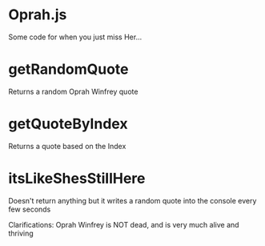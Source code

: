 # Oprah.js
Some code for when you just miss Her...

# getRandomQuote
Returns a random Oprah Winfrey quote

# getQuoteByIndex
Returns a quote based on the Index

# itsLikeShesStillHere
Doesn't return anything but it writes a random quote into the console every few seconds

Clarifications:
Oprah Winfrey is NOT dead, and is very much alive and thriving
